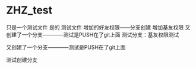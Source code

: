 # ZHZ_test
只是一个测试文件
是的 测试文件
增加的好友权限——分支创建
增加基友权限
又创建了一个分支————测试是PUSH在了git上面
测试分支：基友权限测试

又创建了一个分支————测试是PUSH在了git上面

测试创建分支
 
 
